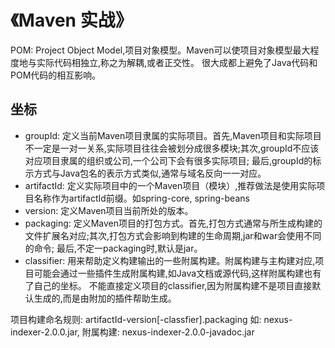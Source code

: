 # 《Maven 实战》
POM: Project Object Model,项目对象模型。Maven可以使项目对象模型最大程度地与实际代码相独立,称之为解耦,或者正交性。
很大成都上避免了Java代码和POM代码的相互影响。

## 坐标
- groupId: 定义当前Maven项目隶属的实际项目。首先,Maven项目和实际项目不一定是一对一关系,实际项目往往会被划分成很多模块;其次,groupId不应该对应项目隶属的组织或公司,一个公司下会有很多实际项目;
最后,groupId的标示方式与Java包名的表示方式类似,通常与域名反向一一对应。
- artifactId: 定义实际项目中的一个Maven项目（模块）,推荐做法是使用实际项目名称作为artifactId前缀。如spring-core, spring-beans
- version: 定义Maven项目当前所处的版本。
- packaging: 定义Maven项目的打包方式。首先,打包方式通常与所生成构建的文件扩展名对应;其次,打包方式会影响到构建的生命周期,jar和war会使用不同的命令;
最后,不定一packaging时,默认是jar。
- classifier: 用来帮助定义构建输出的一些附属构建。附属构建与主构建对应,项目可能会通过一些插件生成附属构建,如Java文档或源代码,这样附属构建也有了自己的坐标。
不能直接定义项目的classifier,因为附属构建不是项目直接默认生成的,而是由附加的插件帮助生成。

项目构建命名规则:  artifactId-version[-classfier].packaging
如: nexus-indexer-2.0.0.jar, 附属构建: nexus-indexer-2.0.0-javadoc.jar